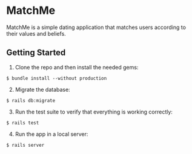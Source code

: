 # MatchMe

MatchMe is a simple dating application that matches users according to their values and beliefs.

## Getting Started

1. Clone the repo and then install the needed gems:

```
$ bundle install --without production
```

2. Migrate the database:

```
$ rails db:migrate
```

3. Run the test suite to verify that everything is working correctly:

```
$ rails test
```

4. Run the app in a local server:

```
$ rails server
```